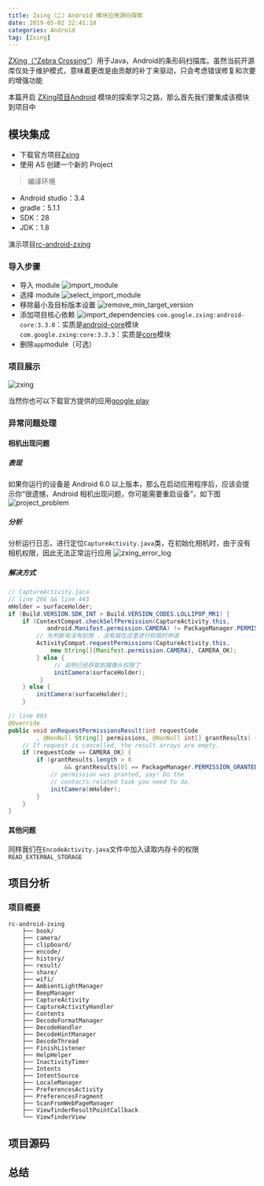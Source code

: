 ```yaml
---
title: Zxing（二）Android 模块应用源码探索
date: 2019-05-02 22:41:10
categories: Android
tag: [Zxing]
---
```


[ZXing（“Zebra Crossing”](https://github.com/zxing/zxing)）用于Java，Android的条形码扫描库。虽然当前开源库仅处于维护模式，意味着更改是由贡献的补丁来驱动，只会考虑错误修复和次要的增强功能

本篇开启 [ZXing项目Android](https://github.com/zxing/zxing/tree/master/android) 模块的探索学习之路，那么首先我们要集成该模块到项目中

<!-- more -->

## 模块集成

* 下载官方项目[Zxing](https://github.com/zxing/zxing)
* 使用 AS 创建一个新的 Project

>编译环境
* Android studio：3.4
* gradle：5.1.1
* SDK：28
* JDK：1.8

演示项目[rc-android-zxing](https://github.com/RootCluster/rc-android-zxing)

### 导入步骤

* 导入 module
    ![import_module](https://raw.githubusercontent.com/RootCluster/rc-android-zxing/zxing/images/import_module.png)
* 选择 module
    ![select_import_module](https://github.com/RootCluster/rc-android-zxing/raw/zxing/images/select_import_module.png)
* 移除最小及目标版本设置
    ![remove_min_target_version](https://github.com/RootCluster/rc-android-zxing/raw/zxing/images/remove_min_target_version.png)
* 添加项目核心依赖
    ![import_dependencies](https://github.com/RootCluster/rc-android-zxing/raw/zxing/images/import_dependencies.png)
`com.google.zxing:android-core:3.3.0`：实质是[android-core](https://github.com/zxing/zxing/tree/master/android-core)模块  
`com.google.zxing:core:3.3.3`：实质是[core](https://github.com/zxing/zxing/tree/master/core)模块
* 删除`app`module（可选）

### 项目展示

![zxing](https://github.com/RootCluster/rc-android-zxing/raw/zxing/images/zxing.gif)

当然你也可以下载官方提供的应用[google play](https://play.google.com/store/apps/details?id=com.google.zxing.client.android)

### 异常问题处理

#### 相机出现问题

##### 表现

如果你运行的设备是 Android 6.0 以上版本，那么在启动应用程序后，应该会提示你“很遗憾，Android 相机出现问题，你可能需要重启设备”，如下图
![project_problem](https://github.com/RootCluster/rc-android-zxing/raw/zxing/images/project_problem.png)

##### 分析

分析运行日志，进行定位`CaptureActivity.java`类，在初始化相机时，由于没有相机权限，因此无法正常运行应用
![zxing_error_log](https://github.com/RootCluster/rc-android-zxing/raw/zxing/images/zxing_error_log.png)

##### 解决方式

```java
// CaptureActivity.jaca
// line 266 && line 443
mHolder = surfaceHolder;
if (Build.VERSION.SDK_INT > Build.VERSION_CODES.LOLLIPOP_MR1) {
    if (ContextCompat.checkSelfPermission(CaptureActivity.this,
           android.Manifest.permission.CAMERA) != PackageManager.PERMISSION_GRANTED) {
        // 先判断有没有权限 ，没有就在这里进行权限的申请
        ActivityCompat.requestPermissions(CaptureActivity.this,
            new String[]{Manifest.permission.CAMERA}, CAMERA_OK);
        } else {
             // 说明已经获取到摄像头权限了
             initCamera(surfaceHolder);
         }
    } else {
        initCamera(surfaceHolder);
    }

// line 803
@Override
public void onRequestPermissionsResult(int requestCode
        , @NonNull String[] permissions, @NonNull int[] grantResults) {
    // If request is cancelled, the result arrays are empty.
    if (requestCode == CAMERA_OK) {
        if (grantResults.length > 0
                && grantResults[0] == PackageManager.PERMISSION_GRANTED) {
            // permission was granted, yay! Do the
            // contacts-related task you need to do.
            initCamera(mHolder);
        }
    }
}
```
#### 其他问题

同样我们在`EncodeActivity.java`文件中加入读取内存卡的权限`READ_EXTERNAL_STORAGE`

## 项目分析

### 项目概要

```
rc-android-zxing
    ├── book/
    ├── camera/
    ├── clipboard/
    ├── encode/
    ├── history/
    ├── result/
    ├── share/   
    ├── wifi/
    ├── AmbientLightManager
    ├── BeepManager
    ├── CaptureActivity
    ├── CaptureActivityHandler
    ├── Contents
    ├── DecodeFormatManager
    ├── DecodeHandler
    ├── DecodeHintManager
    ├── DecodeThread
    ├── FinishListener
    ├── HelpHelper
    ├── InactivityTimer
    ├── Intents
    ├── IntentSource
    ├── LocaleManager
    ├── PreferencesActivity
    ├── PreferencesFragment
    ├── ScanFromWebPageManager
    ├── ViewfinderResultPointCallback
    └── ViewfinderView

```

## 项目源码

## 总结